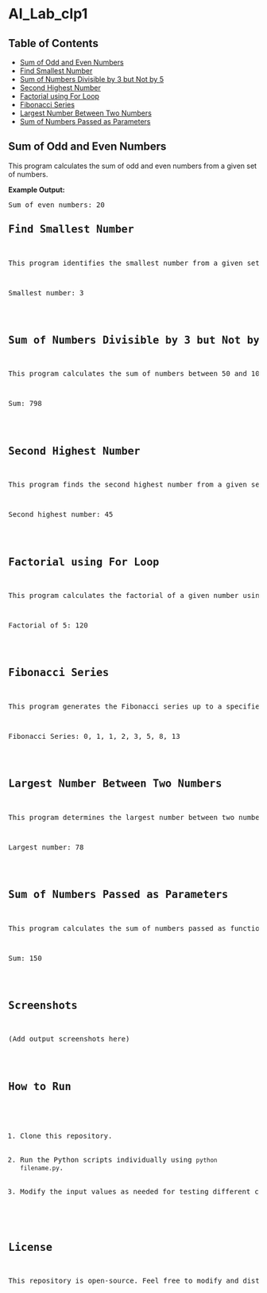 # AI_Lab_clp1
<h2>Table of Contents</h2>
<ul>
    <li><a href="#odd-even">Sum of Odd and Even Numbers</a></li>
    <li><a href="#smallest-number">Find Smallest Number</a></li>
    <li><a href="#sum-divisible">Sum of Numbers Divisible by 3 but Not by 5</a></li>
    <li><a href="#second-highest">Second Highest Number</a></li>
    <li><a href="#factorial">Factorial using For Loop</a></li>
    <li><a href="#fibonacci">Fibonacci Series</a></li>
    <li><a href="#largest-number">Largest Number Between Two Numbers</a></li>
    <li><a href="#sum-parameters">Sum of Numbers Passed as Parameters</a></li>
</ul>

<h2 id="odd-even">Sum of Odd and Even Numbers</h2>
<p>This program calculates the sum of odd and even numbers from a given set of numbers.</p>
<p><strong>Example Output:</strong></p>
<pre>Sum of even numbers: 20
<h2 id="smallest-number">Find Smallest Number</h2>
<p>This program identifies the smallest number from a given set of numbers.</p>
<pre>Smallest number: 3</pre>

<h2 id="sum-divisible">Sum of Numbers Divisible by 3 but Not by 5</h2>
<p>This program calculates the sum of numbers between 50 and 100 that are divisible by 3 but not by 5.</p>
<pre>Sum: 798</pre>

<h2 id="second-highest">Second Highest Number</h2>
<p>This program finds the second highest number from a given set of numbers.</p>
<pre>Second highest number: 45</pre>

<h2 id="factorial">Factorial using For Loop</h2>
<p>This program calculates the factorial of a given number using a for loop.</p>
<pre>Factorial of 5: 120</pre>

<h2 id="fibonacci">Fibonacci Series</h2>
<p>This program generates the Fibonacci series up to a specified number of terms.</p>
<pre>Fibonacci Series: 0, 1, 1, 2, 3, 5, 8, 13</pre>

<h2 id="largest-number">Largest Number Between Two Numbers</h2>
<p>This program determines the largest number between two numbers using a function.</p>
<pre>Largest number: 78</pre>

<h2 id="sum-parameters">Sum of Numbers Passed as Parameters</h2>
<p>This program calculates the sum of numbers passed as function parameters.</p>
<pre>Sum: 150</pre>

<h2>Screenshots</h2>
<p>(Add output screenshots here)</p>

<h2>How to Run</h2>
<ol>
    <li>Clone this repository.</li>
    <li>Run the Python scripts individually using <code>python filename.py</code>.</li>
    <li>Modify the input values as needed for testing different cases.</li>
</ol>

<h2>License</h2>
<p>This repository is open-source. Feel free to modify and distribute.</p>
